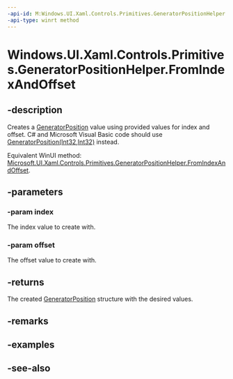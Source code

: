 ```yaml
---
-api-id: M:Windows.UI.Xaml.Controls.Primitives.GeneratorPositionHelper.FromIndexAndOffset(System.Int32,System.Int32)
-api-type: winrt method
---
```


<!-- Method syntax
public Windows.UI.Xaml.Controls.Primitives.GeneratorPosition FromIndexAndOffset(System.Int32 index, System.Int32 offset)
-->

# Windows.UI.Xaml.Controls.Primitives.GeneratorPositionHelper.FromIndexAndOffset

## -description
Creates a [GeneratorPosition](generatorposition.md) value using provided values for index and offset. C# and Microsoft Visual Basic code should use [GeneratorPosition(Int32,Int32)](/dotnet/api/windows.ui.xaml.controls.primitives.generatorposition.-ctor) instead.

Equivalent WinUI method: [Microsoft.UI.Xaml.Controls.Primitives.GeneratorPositionHelper.FromIndexAndOffset](/windows/winui/api/microsoft.ui.xaml.controls.primitives.generatorpositionhelper.fromindexandoffset).

## -parameters
### -param index
The index value to create with.

### -param offset
The offset value to create with.

## -returns
The created [GeneratorPosition](generatorposition.md) structure with the desired values.

## -remarks

## -examples

## -see-also
